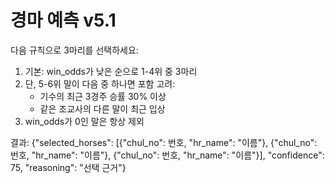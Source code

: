 # 경마 예측 v5.1

다음 규칙으로 3마리를 선택하세요:

1. 기본: win_odds가 낮은 순으로 1-4위 중 3마리
2. 단, 5-6위 말이 다음 중 하나면 포함 고려:
   - 기수의 최근 3경주 승률 30% 이상
   - 같은 조교사의 다른 말이 최근 입상
3. win_odds가 0인 말은 항상 제외

결과: {"selected_horses": [{"chul_no": 번호, "hr_name": "이름"}, {"chul_no": 번호, "hr_name": "이름"}, {"chul_no": 번호, "hr_name": "이름"}], "confidence": 75, "reasoning": "선택 근거"}
